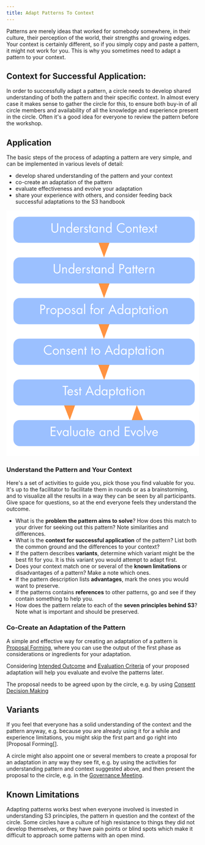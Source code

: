 ```yaml
---
title: Adapt Patterns To Context
---
```



Patterns are merely ideas that worked for somebody somewhere, in their culture, their perception of the world, their strengths and growing edges. Your context is certainly different, so if you simply copy and paste a pattern, it might not work for you. This is why you sometimes need to adapt a pattern to your context. 

  
## Context for Successful Application:

In order to successfully adapt a pattern, a circle needs to develop shared understanding of both the pattern and their specific context. In almost every case it makes sense to gather the circle for this, to ensure both buy-in of all circle members and availability of all the knowledge and experience present in the circle. Often it's a good idea for everyone to review the pattern before the workshop.

  
## Application

The basic steps of the process of adapting a pattern are very simple, and can be implemented in various levels of detail:

* develop shared understanding of the pattern and your context
* co-create an adaptation of the pattern
* evaluate effectiveness and evolve your adaptation
* share your experience with others, and consider feeding back successful adaptations to the S3 handbook


![Adapting a pattern to context](img/agreements/adapt-pattern-to-context.png)

### Understand the Pattern and Your Context ###

Here's a set of activities to guide you, pick those you find valuable for you. It's up to the facilitator to facilitate them in rounds or as a brainstorming, and to visualize all the results in a way they can be seen by all participants. Give space for questions, so at the end everyone feels they understand the outcome.

* What is the **problem the pattern aims to solve**? How does this match to your driver for seeking out this pattern? Note similarities and differences. 
* What is the **context for successful application** of the pattern? List both the common ground and the differences to your context? 
* If the pattern describes **variants**, determine which variant might be the best fit for you. It is this variant you would attempt to adapt first.
* Does your context match one or several of the **known limitations** or disadvantages of a pattern? Make a note which ones.
* If the pattern description lists **advantages**, mark the ones you would want to preserve.
* If the patterns contains **references** to other patterns, go and see if they contain something  to help you.
* How does the pattern relate to each of the **seven principles behind S3**? Note what is important and should be preserved.


### Co-Create an Adaptation of the Pattern ###

A simple and effective way for creating an adaptation of a pattern is [Proposal Forming](proposal-forming.md), where you can use the output of the first phase as considerations or ingredients for your adaptation.

Considering [Intended Outcome](intended-outcome.md) and [Evaluation Criteria](evaluation-criteria.md)  of your proposed adaptation will help you evaluate and evolve the patterns later.

The proposal needs to be agreed upon by the circle, e.g. by using [Consent Decision Making](consent-decision-making.md)


## Variants ##

If you feel that everyone has a solid understanding of the context and the pattern anyway, e.g. because you are already using it for a while and experience limitations, you might skip the first part and go right into [Proposal Forming[].

A circle might also appoint one or several members to create a proposal for an adaptation in any way they see fit, e.g. by using the activities for understanding pattern and context suggested above, and then present the proposal to the circle, e.g. in the [Governance Meeting](governance-meeting.md).


## Known Limitations ##

Adapting patterns works best when everyone involved is invested in understanding S3 principles, the pattern in question and the context of the circle. Some circles have a culture of high resistance to things they did not develop themselves, or they have pain points or blind spots which make it difficult to approach some patterns with an open mind.


